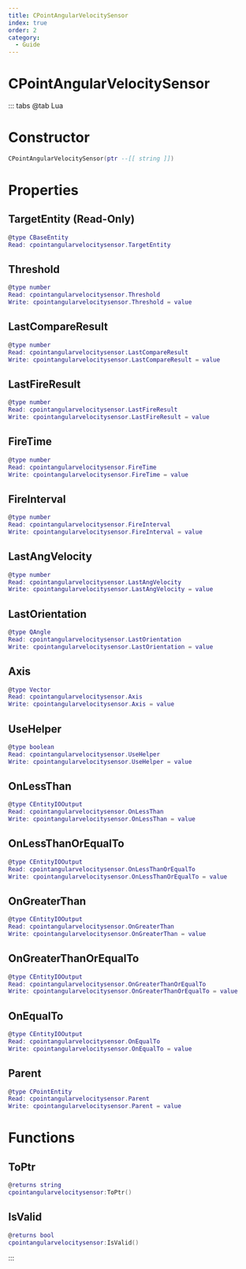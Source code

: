 ```yaml
---
title: CPointAngularVelocitySensor
index: true
order: 2
category:
  - Guide
---
```


# CPointAngularVelocitySensor

::: tabs
@tab Lua
# Constructor
```lua
CPointAngularVelocitySensor(ptr --[[ string ]])
```
# Properties
## TargetEntity (Read-Only)
```lua
@type CBaseEntity
Read: cpointangularvelocitysensor.TargetEntity
```
## Threshold 
```lua
@type number
Read: cpointangularvelocitysensor.Threshold
Write: cpointangularvelocitysensor.Threshold = value
```
## LastCompareResult 
```lua
@type number
Read: cpointangularvelocitysensor.LastCompareResult
Write: cpointangularvelocitysensor.LastCompareResult = value
```
## LastFireResult 
```lua
@type number
Read: cpointangularvelocitysensor.LastFireResult
Write: cpointangularvelocitysensor.LastFireResult = value
```
## FireTime 
```lua
@type number
Read: cpointangularvelocitysensor.FireTime
Write: cpointangularvelocitysensor.FireTime = value
```
## FireInterval 
```lua
@type number
Read: cpointangularvelocitysensor.FireInterval
Write: cpointangularvelocitysensor.FireInterval = value
```
## LastAngVelocity 
```lua
@type number
Read: cpointangularvelocitysensor.LastAngVelocity
Write: cpointangularvelocitysensor.LastAngVelocity = value
```
## LastOrientation 
```lua
@type QAngle
Read: cpointangularvelocitysensor.LastOrientation
Write: cpointangularvelocitysensor.LastOrientation = value
```
## Axis 
```lua
@type Vector
Read: cpointangularvelocitysensor.Axis
Write: cpointangularvelocitysensor.Axis = value
```
## UseHelper 
```lua
@type boolean
Read: cpointangularvelocitysensor.UseHelper
Write: cpointangularvelocitysensor.UseHelper = value
```
## OnLessThan 
```lua
@type CEntityIOOutput
Read: cpointangularvelocitysensor.OnLessThan
Write: cpointangularvelocitysensor.OnLessThan = value
```
## OnLessThanOrEqualTo 
```lua
@type CEntityIOOutput
Read: cpointangularvelocitysensor.OnLessThanOrEqualTo
Write: cpointangularvelocitysensor.OnLessThanOrEqualTo = value
```
## OnGreaterThan 
```lua
@type CEntityIOOutput
Read: cpointangularvelocitysensor.OnGreaterThan
Write: cpointangularvelocitysensor.OnGreaterThan = value
```
## OnGreaterThanOrEqualTo 
```lua
@type CEntityIOOutput
Read: cpointangularvelocitysensor.OnGreaterThanOrEqualTo
Write: cpointangularvelocitysensor.OnGreaterThanOrEqualTo = value
```
## OnEqualTo 
```lua
@type CEntityIOOutput
Read: cpointangularvelocitysensor.OnEqualTo
Write: cpointangularvelocitysensor.OnEqualTo = value
```
## Parent 
```lua
@type CPointEntity
Read: cpointangularvelocitysensor.Parent
Write: cpointangularvelocitysensor.Parent = value
```
# Functions
## ToPtr
```lua
@returns string
cpointangularvelocitysensor:ToPtr()
```
## IsValid
```lua
@returns bool
cpointangularvelocitysensor:IsValid()
```

:::